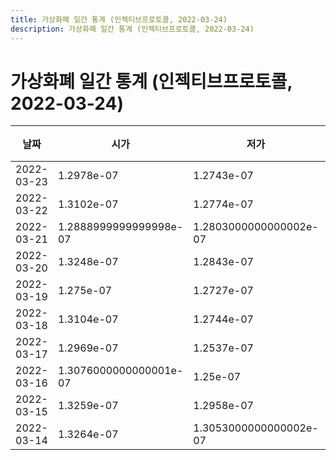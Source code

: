 ```yaml
---
title: 가상화폐 일간 통계 (인젝티브프로토콜, 2022-03-24)
description: 가상화폐 일간 통계 (인젝티브프로토콜, 2022-03-24)
---
```



가상화폐 일간 통계 (인젝티브프로토콜, 2022-03-24)
===

|날짜|시가|저가|고가|종가|비고|
|--|--|--|--|--|--|
|2022-03-23|1.2978e-07|1.2743e-07|1.3711e-07|1.3006000000000001e-07|    |
|2022-03-22|1.3102e-07|1.2774e-07|1.3453e-07|1.2942e-07|    |
|2022-03-21|1.2888999999999998e-07|1.2803000000000002e-07|1.434e-07|1.3100000000000002e-07|    |
|2022-03-20|1.3248e-07|1.2843e-07|1.3565e-07|1.2934e-07|    |
|2022-03-19|1.275e-07|1.2727e-07|1.3714e-07|1.3103e-07|    |
|2022-03-18|1.3104e-07|1.2744e-07|1.3497e-07|1.2762999999999999e-07|    |
|2022-03-17|1.2969e-07|1.2537e-07|1.342e-07|1.3104e-07|    |
|2022-03-16|1.3076000000000001e-07|1.25e-07|1.351e-07|1.2955e-07|    |
|2022-03-15|1.3259e-07|1.2958e-07|1.3825e-07|1.3083e-07|    |
|2022-03-14|1.3264e-07|1.3053000000000002e-07|1.472e-07|1.3352000000000002e-07|    |
